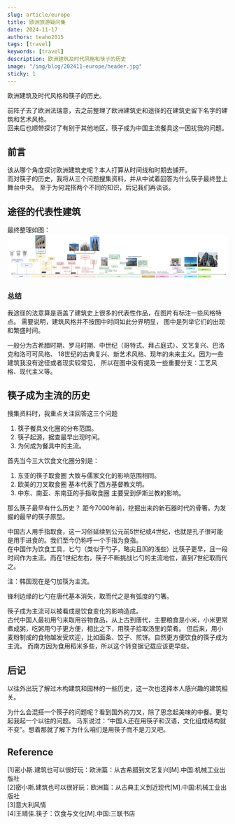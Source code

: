 ```yaml
---
slug: article/europe
title: 欧洲旅游疑问集
date: 2024-11-17
authors: teaho2015
tags: [travel]
keywords: [travel]
description: 欧洲建筑及时代风格和筷子的历史
image: "/img/blog/202411-europe/header.jpg"
sticky: 1
---
```


欧洲建筑及时代风格和筷子的历史。

前阵子去了欧洲法瑞意，去之前整理了欧洲建筑史和途径的在建筑史留下名字的建筑和艺术风格。<br/>
回来后也顺带探讨了有别于其他地区，筷子成为中国主流餐具这一困扰我的问题。
<br/>
<!-- truncate -->

## 前言

该从哪个角度探讨欧洲建筑史呢？本人打算从时间线和时期去铺开。  
而对筷子的历史，我将从三个问题搜集资料，并从中试着回答为什么筷子最终登上舞台中央。
至于为何混搭两个不同的知识，后记我们再谈谈。

## 途径的代表性建筑

最终整理如图：
![img.png](arch_history.png)

### 总结

我途径的法意算是涵盖了建筑史上很多的代表性作品，在图片有标注一些风格特点。
需要说明，建筑风格并不按图中时间如此分界明显， 图中是列举它们的出现和繁盛时间。

一般分为古希腊时期、罗马时期、中世纪（哥特式、拜占庭式）、文艺复兴、巴洛克和洛可可风格、
18世纪的古典复兴、新艺术风格、现年的未来主义。因为一些建筑我没有途径或者现实较常见，
所以在图中没有提及一些重要分支：工艺风格、现代主义等。


## 筷子成为主流的历史

搜集资料时，我重点关注回答这三个问题
1. 筷子餐具文化圈的分布范围。
2. 筷子起源，据查最早出现时间。
3. 为何成为餐具中的主流。


首先当今三大饮食文化圈分别是：
1. 东亚的筷子取食圈 大致与儒家文化的影响范围相同。
2. 欧美的刀叉取食圈 基本代表了西方基督教文明。
3. 中东、南亚、东南亚的手指取食圈 主要受到伊斯兰教的影响。


那么筷子最早有什么历史？
距今7000年前，挖掘出来的新石器时代的骨箸。为发掘的最早的筷子原型。

中国古人用手指取食，这一习俗延续到公元前5世纪或4世纪，也就是孔子很可能是用手进食的。我们至今仍称呼一个手指为食指。  
在中国作为饮食工具，匕勺（类似于勺子，略尖且凹的浅些）比筷子更早，且一段时间作为主流。而在1世纪左右，筷子不断挑战匕勺的主流地位，直到7世纪取而代之。

注：韩国现在是勺加筷为主流。

锋利边缘的匕勺在唐代基本消失，取而代之是有弧度的勺箸。

筷子成为主流可以被看成是饮食变化的影响造成。  
古代中国人最初用勺来取用谷物食品，从上古到唐代，主要粮食是小米，小米更常煮成粥，吃粥用勺子更方便，相比之下，用筷子拾取汤里的菜肴。
但后来，用小麦粉制成的食物越发受欢迎，比如面条、饺子、煎饼。自然更方便饮食的筷子成为主流。
而南方因为食用稻米多些，所以这个转变据记载应该更早些。

## 后记

以往外出玩了解过木构建筑和园林的一些历史，这一次也选择本人感兴趣的建筑相关。

为什么会混搭一个筷子的问题呢？看到国外的刀叉，除了思念起美味的中餐。更勾起我起一个以往的问题。
马东说过：“中国人还在用筷子和汉语，文化组成结构就不变”。想着那就了解下为什么咱们是用筷子而不是刀叉吧。


## Reference

[1]密小斯.建筑也可以很好玩：欧洲篇：从古希腊到文艺复兴[M].中国:机械工业出版社  
[2]密小斯.建筑也可以很好玩：欧洲篇：从古典主义到近现代[M].中国:机械工业出版社  
[3]意大利风情  
[4]王晴佳.筷子：饮食与文化[M].中国:三联书店  

